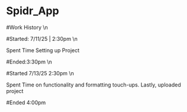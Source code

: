# Spidr_App

#Work History \n

#Started: 7/11/25 | 2:30pm \n

Spent Time Setting up Project

#Ended:3:30pm \n

#Started 7/13/25 2:30pm \n

Spent Time on functionality and formatting touch-ups.
Lastly, uploaded project

#Ended 4:00pm
